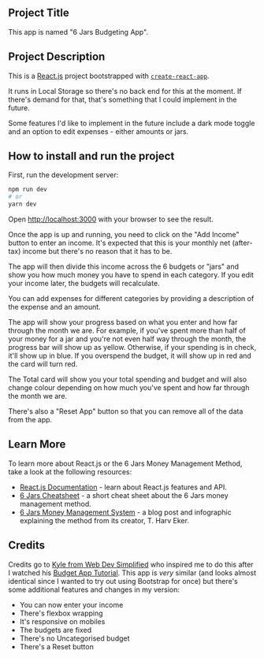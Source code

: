 ## Project Title

This app is named "6 Jars Budgeting App".

## Project Description

This is a [React.js](https://reactjs.org/) project bootstrapped with [`create-react-app`](https://github.com/facebook/create-react-app).

It runs in Local Storage so there's no back end for this at the moment. If there's demand for that, that's something that I could implement in the future.

Some features I'd like to implement in the future include a dark mode toggle and an option to edit expenses - either amounts or jars.

## How to install and run the project

First, run the development server:

```bash
npm run dev
# or
yarn dev
```

Open [http://localhost:3000](http://localhost:3000) with your browser to see the result.

Once the app is up and running, you need to click on the "Add Income" button to enter an income. It's expected that this is your monthly net (after-tax) income but there's no reason that it has to be.

The app will then divide this income across the 6 budgets or "jars" and show you how much money you have to spend in each category. If you edit your income later, the budgets will recalculate.

You can add expenses for different categories by providing a description of the expense and an amount.

The app will show your progress based on what you enter and how far through the month we are. For example, if you've spent more than half of your money for a jar and you're not even half way through the month, the progress bar will show up as yellow. Otherwise, if your spending is in check, it'll show up in blue. If you overspend the budget, it will show up in red and the card will turn red.

The Total card will show you your total spending and budget and will also change colour depending on how much you've spent and how far through the month we are.

There's also a "Reset App" button so that you can remove all of the data from the app.

## Learn More

To learn more about React.js or the 6 Jars Money Management Method, take a look at the following resources:

- [React.js Documentation](https://reactjs.org/) - learn about React.js features and API.
- [6 Jars Cheatsheet](http://6jars.com) - a short cheat sheet about the 6 Jars money management method.
- [6 Jars Money Management System](https://www.harveker.com/blog/6-step-money-managing-system/) - a blog post and infographic explaining the method from its creator, T. Harv Eker.

## Credits

Credits go to [Kyle from Web Dev Simplified](https://github.com/WebDevSimplified) who inspired me to do this after I watched his [Budget App Tutorial](https://youtu.be/yz8x71BiGXg). This app is _very_ similar (and looks almost identical since I wanted to try out using Bootstrap for once) but there's some additional features and changes in my version:

- You can now enter your income
- There's flexbox wrapping
- It's responsive on mobiles
- The budgets are fixed
- There's no Uncategorised budget
- There's a Reset button
